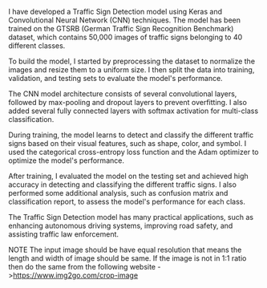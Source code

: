 I have developed a Traffic Sign Detection model using Keras and Convolutional Neural Network (CNN) techniques. The model has been trained on the GTSRB (German Traffic Sign Recognition Benchmark) dataset, which contains 50,000 images of traffic signs belonging to 40 different classes.

To build the model, I started by preprocessing the dataset to normalize the images and resize them to a uniform size. I then split the data into training, validation, and testing sets to evaluate the model's performance.

The CNN model architecture consists of several convolutional layers, followed by max-pooling and dropout layers to prevent overfitting. I also added several fully connected layers with softmax activation for multi-class classification.

During training, the model learns to detect and classify the different traffic signs based on their visual features, such as shape, color, and symbol. I used the categorical cross-entropy loss function and the Adam optimizer to optimize the model's performance.

After training, I evaluated the model on the testing set and achieved high accuracy in detecting and classifying the different traffic signs. I also performed some additional analysis, such as confusion matrix and classification report, to assess the model's performance for each class.

The Traffic Sign Detection model has many practical applications, such as enhancing autonomous driving systems, improving road safety, and assisting traffic law enforcement.

NOTE The input image should be have equal resolution that means the length and width of image should be same. If the image is not in 1:1 ratio then do the same from the following website ->https://www.img2go.com/crop-image
